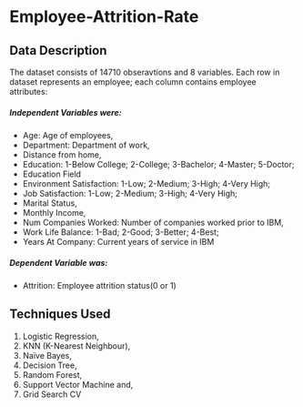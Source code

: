 # Employee-Attrition-Rate

## Data Description
The dataset consists of 14710 obseravtions and 8 variables. Each row in dataset represents an employee; each column contains employee attributes:

#####  Independent Variables were:                                                                               
- Age: Age of employees,                                                                                                                                                           
- Department: Department of work,                                                             
- Distance from home,                                                                                                                                                               
- Education: 1-Below College; 2-College; 3-Bachelor; 4-Master; 5-Doctor;                                                                                                           
- Education Field                                                                                                                                                                   
- Environment Satisfaction: 1-Low; 2-Medium; 3-High; 4-Very High;                                                                                                                   
- Job Satisfaction: 1-Low; 2-Medium; 3-High; 4-Very High;                                                                                                                           
- Marital Status,                                                                                                                                                                   
- Monthly Income,                                                                                                                                                                   
- Num Companies Worked: Number of companies worked prior to IBM,                                                                                                                   
- Work Life Balance: 1-Bad; 2-Good; 3-Better; 4-Best;                                                                                                                               
- Years At Company: Current years of service in IBM 

##### Dependent Variable was:
- Attrition: Employee attrition status(0 or 1)

## Techniques Used
1. Logistic Regression,                                                                                                                                                             
2. KNN (K-Nearest Neighbour),                                                                                                                                                       
3. Naïve Bayes,                                                                                                                                                                     
4. Decision Tree,                                                                                                                                                                   
5. Random Forest,                                                                                                                                                                   
6. Support Vector Machine and,                                                                                                                                                    
7. Grid Search CV




